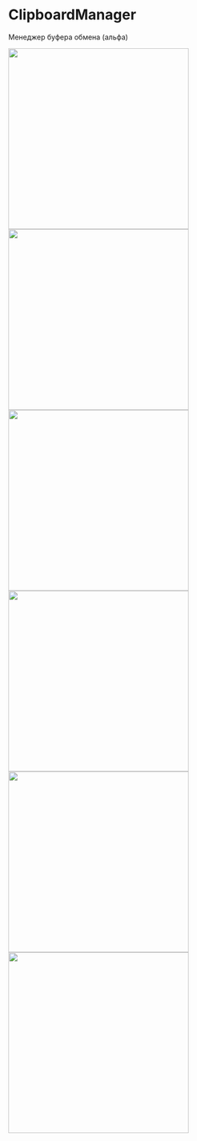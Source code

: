 # ClipboardManager
Менеджер буфера обмена (альфа)

<img src="https://github.com/iamkatrechko/ClipboardManager/blob/master/raw/1.png" width="360">
<img src="https://github.com/iamkatrechko/ClipboardManager/blob/master/raw/2.png" width="360">
<img src="https://github.com/iamkatrechko/ClipboardManager/blob/master/raw/3.png" width="360">
<img src="https://github.com/iamkatrechko/ClipboardManager/blob/master/raw/4.png" width="360">
<img src="https://github.com/iamkatrechko/ClipboardManager/blob/master/raw/5.png" width="360">
<img src="https://github.com/iamkatrechko/ClipboardManager/blob/master/raw/6.png" width="360">

